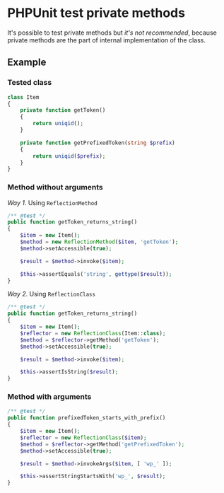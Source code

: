 # PHPUnit test private methods

It's possible to test private methods but *it's not recommended*, because private methods are the part of internal implementation of the class.

## Example

### Tested class

```php
class Item
{
    private function getToken()
    {
        return uniqid();
    }

    private function getPrefixedToken(string $prefix)
    {
        return uniqid($prefix);
    }
}
```

### Method without arguments

*Way 1*. Using `ReflectionMethod`

```php
/** @test */
public function getToken_returns_string()
{
    $item = new Item();
    $method = new ReflectionMethod($item, 'getToken');
    $method->setAccessible(true);

    $result = $method->invoke($item);

    $this->assertEquals('string', gettype($result));
}
```

*Way 2*. Using `ReflectionClass`

```php
/** @test */
public function getToken_returns_string()
{
    $item = new Item();
    $reflector = new ReflectionClass(Item::class);
    $method = $reflector->getMethod('getToken');
    $method->setAccessible(true);

    $result = $method->invoke($item);

    $this->assertIsString($result);
}
```

### Method with arguments

```php
/** @test */
public function prefixedToken_starts_with_prefix()
{
    $item = new Item();
    $reflector = new ReflectionClass($item);
    $method = $reflector->getMethod('getPrefixedToken');
    $method->setAccessible(true);

    $result = $method->invokeArgs($item, [ 'wp_' ]);

    $this->assertStringStartsWith('wp_', $result);
}
```
